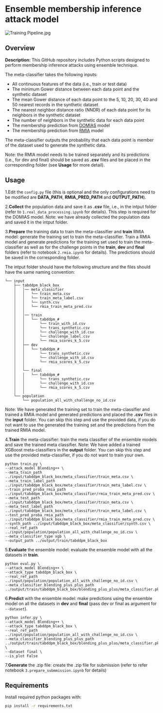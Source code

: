 # Ensemble membership inference attack model

![Training Pipeline.jpg](temp_file/Training%20Pipeline.jpg)

## Overview

**Description:** This GitHub repository includes Python scripts designed to perform membership inference attacks 
using ensemble technique.

The meta-classifier takes the following inputs:
* All continuous features of the data (i.e., train or test data)
* The minimum Gower distance between each data point and the synthetic dataset
* The mean Gower distance of each data point to the 5, 10, 20, 30, 40 and 50 nearest records in the synthetic dataset
* The nearest neighbor distance ratio (NNDR) of each data point for its neighbors in the synthetic dataset
* The number of neighbors in the synthetic data for each data point 
* The membership prediction from [DOMIAS](https://arxiv.org/abs/2302.12580) model
* The membership prediction from [RMIA](https://arxiv.org/abs/2502.14921) model

The meta-classifier outputs the probability that each data point is member of the dataset used to generate 
the synthetic data.

Note: the RMIA model needs to be trained separately and its predictions (i.e., for dev and final) should be
saved as **.csv** files and be placed in the corresponding folder (see **Usage** for more detail).

## Usage

1.Edit the `config.py` file (this is optional and the only configurations need to be modified are 
**DATA_PATH**, **RMIA_PRED_PATH** and **OUTPUT_PATH**).

2.**Collect** the population data and save it as **.csv** file, i.e., in the intput folder 
(refer to `1.real_data_processing.ipynb` for details). This step is required for the DOMIAS model.
Note: we have already collected the population data and saved it in the intput folder.

3.**Prepare** the training data to train the meta-classifier and **train** RMIA model: 
generate the training set to train the meta-classifier. Train a RMIA model and generate predictions 
for the training set used to train the meta-classifier as well as for the challenge points in the
**train**, **dev** and **final** folders (refer to notebook `2.rmia.ipynb` for details). 
The predictions should be saved in the corresponding folder.

The intput folder should have the following structure and the files should have the
same naming convention:

```
└── input
    ├── tabddpm_black_box
    │   │── meta_classifier
    │   │   └── train_meta.csv
    │   │   └── train_meta_label.csv
    │   │   └── synth.csv
    │   │   └── rmia_train_meta_pred.csv
    │   │
    │   │── train
    │   │   └── tabddpm_#
    │   │       └── train_with_id.csv
    │   │       └── trans_synthetic.csv
    │   │       └── challenge_with_id.csv
    │   │       └── challenge_label.csv
    │   │       └── rmia_scores_k_5.csv
    │   ├── dev
    │   │   └── tabddpm_#
    │   │       └── trans_synthetic.csv
    │   │       └── challenge_with_id.csv
    │   │       └── rmia_scores_k_5.csv
    │   │
    │   └── final
    │   │   └── tabddpm_#
    │   │       └── trans_synthetic.csv
    │   │       └── challenge_with_id.csv
    │   │       └── rmia_scores_k_5.csv
    │   │
    └── population
        └── population_all_with_challenge_no_id.csv
```

Note: We have generated the training set to train the meta-classifier and trained a RMIA model and generated 
predictions and placed the **.csv** files in the **input** folder. You can skip this step and use the provided data, 
if you do not want to use the generated the training set and the predictions from the trained RMIA model.

4.**Train** the meta-classifier: train the meta classifier of the ensemble models and save the trained meta classifier.
Note: We have added a trained XGBoost meta-classifiers in the **output** folder. 
You can skip this step and use the provided meta-classifier, if you do not want to train your own.

```
python train.py \
--attack_model Blending++ \
--meta_train_path ../input/tabddpm_black_box/meta_classifier/train_meta.csv \
--meta_train_label_path ../input/tabddpm_black_box/meta_classifier/train_meta_label.csv \
--train_pred_proba_rmia_path ../input/tabddpm_black_box/meta_classifier/rmia_train_meta_pred.csv \
--meta_test_path ../input/tabddpm_black_box/meta_classifier/train_meta.csv \
--meta_test_label_path ../input/tabddpm_black_box/meta_classifier/train_meta_label.csv \
--test_pred_proba_rmia_path ../input/tabddpm_black_box/meta_classifier/rmia_train_meta_pred.csv \
--synth_path ../input/tabddpm_black_box/meta_classifier/synth.csv \
--real_ref_path ../input/population/population_all_with_challenge_no_id.csv \
--meta_classifier_type xgb \
--output_path ../output/train/tabddpm_black_box
```

5.**Evaluate** the ensemble model: evaluate the ensemble model with all the datasets in **train**.

```
python eval.py \
--attack_model Blending++ \
--attack_type tabddpm_black_box \
--real_ref_path ../input/population/population_all_with_challenge_no_id.csv \
--meta_classifier_blending_plus_plus_path ../output/train/tabddpm_black_box/blending_plus_plus/meta_classifier.pkl
```

6.**Predict** with the ensemble model: make predictions using the ensemble model on all the datasets 
in **dev** and **final** (pass dev or final as argument for `--dataset`).

```
python infer.py \
--attack_model Blending++ \
--attack_type tabddpm_black_box \
--real_ref_path ../input/population/population_all_with_challenge_no_id.csv \
--meta_classifier_blending_plus_plus_path ../output/train/tabddpm_black_box/blending_plus_plus/meta_classifier.pkl \
--dataset final \
--is_plot False
```

7.**Generate** the .zip file: create the .zip file for submission 
(refer to refer notebook `3.prepare_submmission.ipynb` for details)

## Requirements

Install required python packages with:

```bash
pip install -r requirements.txt
```
